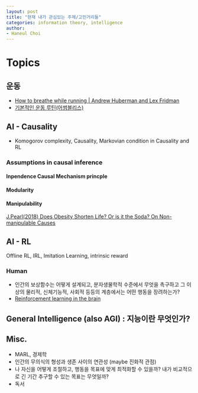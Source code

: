 ```yaml
---
layout: post
title: "현재 내가 관심있는 주제/고민거리들"
categories: information theory, intelligence
author:
- Haneul Choi
---
```


# Topics
## 운동
- [How to breathe while running | Andrew Huberman and Lex Fridman](https://youtu.be/msGKrclcsbc)
- [기본적인 운동 루틴(어썸블리스)](https://www.youtube.com/watch?v=5jLC-JH_0DQ)
## AI - Causality
- Komogorov complexity, Causality, Markovian condition in Causality and RL
### Assumptions in causal inference 
#### Inpendence Causal Mechanism princple
#### Modularity
#### Manipulability
[J.Pearl(2018) Does Obesity Shorten Life? Or is it the Soda? On Non-manipulable Causes](https://www.degruyter.com/document/doi/10.1515/jci-2018-2001/html)

## AI - RL
Offline RL, IRL, Imitation Learning, intrinsic reward
### Human
- 인간의 보상함수는 어떻게 설계되고, 분자생물학적 수준에서 무엇을 촉구하고 그 이상의 물리적, 신체기능적, 사회적 등등의 계층에서는 어떤 행동을 장려하는가?
- [Reinforcement learning in the brain](https://www.princeton.edu/~yael/Publications/Niv2009.pdf)
## General Intelligence (also AGI) : 지능이란 무엇인가?

## Misc.
- MARL, 경제학
- 인간의 무의식의 형성과 생존 사이의 연관성 (maybe 진화적 관점)
- 나 자신을 어떻게 조절하고, 행동을 목표에 맞게 최적화할 수 있을까? 내가 비교적으로 긴 기간 추구할 수 있는 목표는 무엇일까?
- 독서
